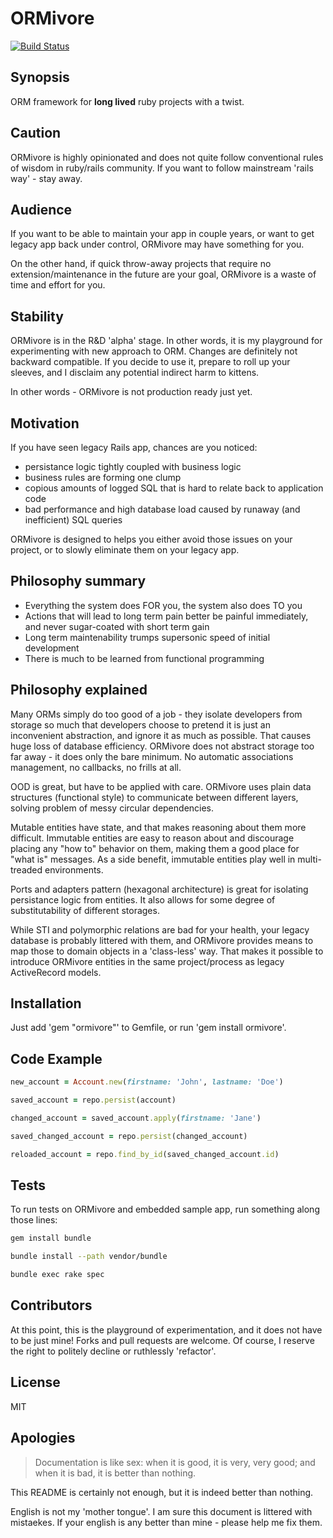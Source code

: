 # ORMivore

[![Build Status](https://secure.travis-ci.org/olek/ormivore.png)](http://travis-ci.org/olek/ormivore)

## Synopsis

ORM framework for **long lived** ruby projects with a twist.

## Caution

ORMivore is highly opinionated and does not quite follow conventional
rules of wisdom in ruby/rails community. If you want to follow
mainstream 'rails way' - stay away.

## Audience

If you want to be able to maintain your app in couple years, or want
to get legacy app back under control, ORMivore may have something
for you.

On the other hand, if quick throw-away projects that require no extension/maintenance in
the future are your goal, ORMivore is a waste of time and effort for you.

## Stability

ORMivore is in the R&D 'alpha' stage. In other words, it is my
playground for experimenting with new approach to ORM. Changes are
definitely not backward compatible. If you decide to use it, prepare to
roll up your sleeves, and I disclaim any potential indirect harm to kittens.

In other words - ORMivore is not production ready just yet.

## Motivation

If you have seen legacy Rails app, chances are you noticed:

- persistance logic tightly coupled with business logic
- business rules are forming one clump
- copious amounts of logged SQL that is hard to relate back to application code
- bad performance and high database load caused by runaway (and inefficient) SQL
queries

ORMivore is designed to helps you either avoid those issues on your project, or to
slowly eliminate them on your legacy app.

## Philosophy summary

- Everything the system does FOR you, the system also does TO you
- Actions that will lead to long term pain better be painful
immediately, and never sugar-coated with short term gain
- Long term maintenability trumps supersonic speed of initial development
- There is much to be learned from functional programming

## Philosophy explained

Many ORMs simply do too good of a job - they isolate developers from
storage so much that developers choose to pretend it is just an inconvenient
abstraction, and ignore it as much as possible. That causes huge loss of
database efficiency. ORMivore does not abstract storage too far away -
it does only the bare minimum. No automatic associations management, no
callbacks, no frills at all.

OOD is great, but have to be applied with care. ORMivore uses plain data
structures (functional style) to communicate between different layers,
solving problem of messy circular dependencies.

Mutable entities have state, and that makes reasoning about them more
difficult. Immutable entities are easy to reason about and discourage
placing any "how to" behavior on them, making them a good place for
"what is" messages.  As a side benefit, immutable entities play well in
multi-treaded environments.

Ports and adapters pattern (hexagonal architecture) is great for
isolating persistance logic from entities. It also allows for some
degree of substitutability of different storages.

While STI and polymorphic relations are bad for your health, your legacy
database is probably littered with them, and ORMivore provides means to
map those to domain objects in a 'class-less' way.
That makes it possible to introduce ORMivore entities in the same
project/process as legacy ActiveRecord models.

## Installation

Just add 'gem "ormivore"' to Gemfile, or run 'gem install ormivore'.

## Code Example

```ruby
new_account = Account.new(firstname: 'John', lastname: 'Doe')

saved_account = repo.persist(account)

changed_account = saved_account.apply(firstname: 'Jane')

saved_changed_account = repo.persist(changed_account)

reloaded_account = repo.find_by_id(saved_changed_account.id)
```

## Tests

To run tests on ORMivore and embedded sample app, run something along
those lines:

```bash
gem install bundle

bundle install --path vendor/bundle

bundle exec rake spec
```

## Contributors

At this point, this is the playground of experimentation, and it does
not have to be just mine! Forks and pull requests are welcome. Of
course, I reserve the right to politely decline or ruthlessly
'refactor'.

## License

MIT

## Apologies

> Documentation is like sex: when it is good, it is very, very good; and when it is bad, it is better than nothing.

This README is certainly not enough, but it is indeed better than nothing.

English is not my 'mother tongue'. I am sure this document is littered
with mistaekes. If your english is any better than mine - please help me
fix them.
